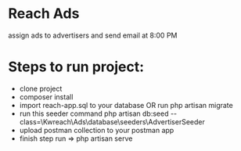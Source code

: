 # Reach Ads
assign ads to advertisers and send email at 8:00 PM

# Steps to run project:
- clone project
- composer install
- import reach-app.sql to your database OR run php artisan migrate 
- run this seeder command php artisan db:seed --class=\\Kwreach\\Ads\\database\\seeders\\AdvertiserSeeder
- upload postman collection to your postman app
- finish step run => php artisan serve
